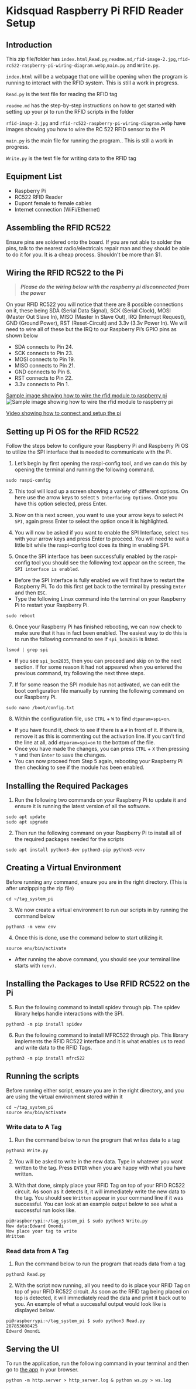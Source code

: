 # Kidsquad Raspberry Pi RFID Reader Setup

## Introduction
This zip file/folder has `index.html`,`Read.py`,`readme.md`,`rfid-image-2.jpg`,`rfid-rc522-raspberry-pi-wiring-diagram.webp`,`main.py` and `Write.py`.

`index.html` will be a webpage that one will be opening when the program is running to interact with the RFID system. This is still a work in progress.

`Read.py` is the test file for reading the RFID tag

`readme.md` has the step-by-step instructions on how to get started with setting up your pi to run the RFID scripts in the folder

`rfid-image-2.jpg` and `rfid-rc522-raspberry-pi-wiring-diagram.webp` have images showing you how to wire the RC 522 RFID sensor to the Pi

`main.py` is the main file for running the program.. This is still a work in progress.

`Write.py` is the test file for writing data to the RFID tag

## Equipment List
- Raspberry Pi
- RC522 RFID Reader
- Dupont female to female cables
- Internet connection (WiFi/Ethernet)

## Assembling the RFID RC522
Ensure pins are soldered onto the board. If you are not able to solder the pins, talk to the nearest radio/electricals repair man and they should be able to do it for you. It is a cheap process. Shouldn't be more than $1.

## Wiring the RFID RC522 to the Pi
> ***Please do the wiring below with the raspberry pi disconnected from the power***

On your RFID RC522 you will notice that there are 8 possible connections on it, these being SDA (Serial Data Signal), SCK (Serial Clock), MOSI (Master Out Slave In), MISO (Master In Slave Out), IRQ (Interrupt Request), GND (Ground Power), RST (Reset-Circuit) and 3.3v (3.3v Power In). We will need to wire all of these but the IRQ to our Raspberry Pi’s GPIO pins as shown below

- SDA connects to Pin 24.
- SCK connects to Pin 23.
- MOSI connects to Pin 19.
- MISO connects to Pin 21.
- GND connects to Pin 6.
- RST connects to Pin 22.
- 3.3v connects to Pin 1.

[Sample image showing how to wire the rfid module to raspberry pi](rfid-rc522-raspberry-pi-wiring-diagram.webp)
![Sample image showing how to wire the rfid module to raspberry pi](rfid-rc522-raspberry-pi-wiring-diagram.webp)

[Video showing how to connect and setup the pi](https://youtu.be/evRuZRxvPFI?si=4u77HZNdNK_3R49Z)

## Setting up Pi OS for the RFID RC522
Follow the steps below to configure your Raspberry Pi and Raspberry Pi OS to utilize the SPI interface that is needed to communicate with the Pi.

1. Let’s begin by first opening the raspi-config tool, and we can do this by opening the terminal and running the following command.
```
sudo raspi-config
```
2. This tool will load up a screen showing a variety of different options. On here use the arrow keys to select `5 Interfacing Options`. Once you have this option selected, press Enter.

3. Now on this next screen, you want to use your arrow keys to select `P4 SPI`, again press Enter to select the option once it is highlighted.

4. You will now be asked if you want to enable the SPI Interface, select `Yes` with your arrow keys and press Enter to proceed. You will need to wait a little bit while the raspi-config tool does its thing in enabling SPI.

5. Once the SPI interface has been successfully enabled by the raspi-config tool you should see the following text appear on the screen, `The SPI interface is enabled`.
- Before the SPI Interface is fully enabled we will first have to restart the Raspberry Pi. To do this first get back to the terminal by pressing `Enter` and then `ESC`.
- Type the following Linux command into the terminal on your Raspberry Pi to restart your Raspberry Pi.
```
sudo reboot
```

6. Once your Raspberry Pi has finished rebooting, we can now check to make sure that it has in fact been enabled. The easiest way to do this is to run the following command to see if `spi_bcm2835` is listed.
```
lsmod | grep spi
```

- If you see `spi_bcm2835`, then you can proceed and skip on to the next section. If for some reason it had not appeared when you entered the previous command, try following the next three steps.

7. If for some reason the SPI module has not activated, we can edit the boot configuration file manually by running the following command on our Raspberry Pi.
```
sudo nano /boot/config.txt
```

8. Within the configuration file, use `CTRL` + `W` to find `dtparam=spi=on`.
- If you have found it, check to see if there is a `#` in front of it. If there is, remove it as this is commenting out the activation line. If you can’t find the line at all, add `dtparam=spi=on` to the bottom of the file.
- Once you have made the changes, you can press `CTRL` + `X` then pressing `Y` and then `Enter` to save the changes.
- You can now proceed from Step 5 again, rebooting your Raspberry Pi then checking to see if the module has been enabled.

## Installing the Required Packages
1. Run the following two commands on your Raspberry Pi to update it and ensure it is running the latest version of all the software.
```
sudo apt update
sudo apt upgrade
```
2. Then run the following command on your Raspberry Pi to install all of the required packages needed for the scripts
```
sudo apt install python3-dev python3-pip python3-venv
```

## Creating a Virtual Environment
Before running any command, ensure you are in the right directory. (This is after unzippping the zip file)
```
cd ~/tag_system_pi
```

3. We now create a virtual environment to run our scripts in by running the command below
```
python3 -m venv env
```
4. Once this is done, use the command below to start utilizing it.
```
source env/bin/activate
```
- After running the above command, you should see your terminal line starts with `(env)`.

## Installing the Packages to Use RFID RC522 on the Pi
5. Run the following command to install spidev through pip. The spidev library helps handle interactions with the SPI.
```
python3 -m pip install spidev
```
6. Run the following command to install MFRC522 through pip. This library implements the RFID RC522 interface and it is what enables us to read and write data to the RFID Tags.
```
python3 -m pip install mfrc522
```
## Running the scripts
Before running either script, ensure you are in the right directory, and you are using the virtual environment stored within it
```
cd ~/tag_system_pi
source env/bin/activate
```

### Write data to A Tag
1. Run the command below to run the program that writes data to a tag
```
python3 Write.py
```
2. You will be asked to write in the new data. Type in whatever you want written to the tag. Press `ENTER` when you are happy with what you have written.

3. With that done, simply place your RFID Tag on top of your RFID RC522 circuit. As soon as it detects it, it will immediately write the new data to the tag. You should see `Written` appear in your command line if it was successful. You can look at an example output below to see what a successful run looks like.
```
pi@raspberrypi:~/tag_system_pi $ sudo python3 Write.py
New data:Edward Omondi
Now place your tag to write
Written
```

### Read data from A Tag
1. Run the command below to run the program that reads data from a tag
```
python3 Read.py
```
2. With the script now running, all you need to do is place your RFID Tag on top of your RFID RC522 circuit. As soon as the RFID tag being placed on top is detected, it will immediately read the data and print it back out to you.
An example of what a successful output would look like is displayed below.
```
pi@raspberrypi:~/tag_system_pi $ sudo python3 Read.py
287853608425
Edward Omondi
```

## Serving the UI
To run the application, run the following command in your terminal and then go to [the app](http://localhost:8000) in your browser.
```
python -m http.server > http_server.log & python ws.py > ws.log
```


